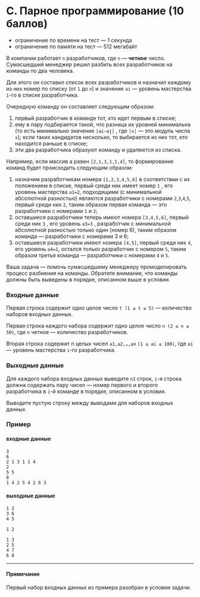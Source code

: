 # C. Парное программирование (10 баллов)

- ограничение по времени на тест — 1 секунда
- ограничение по памяти на тест — 512 мегабайт

В компании работает `n` разработчиков, где `n` — **четное** число. Сумасшедший менеджер решил разбить всех разработчиков на команды по два человека.

Для этого он составил список всех разработчиков и назначил каждому из них номер по списку (от `1` до `n`) и значение `ai` — уровень мастерства `i`-го в списке разработчика.

Очередную команду он составляет следующим образом:

1. первый разработчик в команде тот, кто идет первым в списке;
2. ему в пару подбирается такой, что разница их уровней минимальна (то есть минимально значение `|ai−aj|` , где `|x|` — это модуль числа `x`); если таких кандидатов несколько, то выбирается из них тот, кто находится раньше в списке;
3. эти два разработчика образуют команду и удаляются из списка.

Например, если массив a равен `[2,1,3,1,1,4]`, то формирование команд будет происходить следующим образом:

1. назначим разработчикам номера `[1,2,3,4,5,6]` в соответствии с их положением в списке, первый среди них имеет номер `1` , его уровень мастерства `a1=2`, подходящими (с минимальной абсолютной разностью) являются разработчики с номерами `2`,`3`,`4`,`5`, первый среди них `2`, таким образом первая команда — это разработчики с номерами `1` и `2`;
2. оставшиеся разработчики теперь имеют номера `[3,4,5,6]`, первый среди них `3` , его уровень `a3=3` , разработчик с минимальной абсолютной разностью только один (номер 6), таким образом команда — разработчики с номерами 3 и 6;
3. оставшиеся разработчики имеют номера `[4,5]`, первый среди них `4`, его уровень `a4=1`, остался только разработчик с номером `5`, таким образом третья команда — разработчики с номерами `4` и `5`.

Ваша задача — помочь сумасшедшему менеджеру промоделировать процесс разбиения на команды. Обратите внимание, что команды должны быть выведены в порядке, описанном выше в условии.

### Входные данные

Первая строка содержит одно целое число `t (1 ≤ t ≤ 5)` — количество наборов входных данных.

Первая строка каждого набора содержит одно целое число `n (2 ≤ n ≤ 50)`, где `n` четное — количество разработчиков.

Вторая строка содержит n целых чисел `a1,a2,…,an` `(1 ≤ ai ≤ 100)`, где `ai` — уровень мастерства `i`-го разработчика.

### Выходные данные

Для каждого набора входных данных выведите `n2` строк, `i`-я строка должна содержать пару чисел — номер первого и второго разработчика в `i`-й команде в порядке, описанном в условии.

Выводите пустую строку между выводами для наборов входных данных.

### Пример

#### входные данные
```text
3
6
2 1 3 1 1 4
2
5 5
8
1 4 2 5 4 2 6 3
```

#### выходные данные
```text
1 2
3 6
4 5

1 2

1 3
2 5
4 7
6 8
```

---

#### Примечание
Первый набор входных данных из примера разобран в условии задачи.